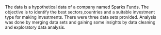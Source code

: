 The data is a hypothetical data of a company named Sparks Funds.
The objective is to identify the best sectors,countries and a suitable investment type for making investments.
There were three data sets provided. Analysis was done by merging data sets and gaining some insights by data cleaning and exploratory
data analysis.
